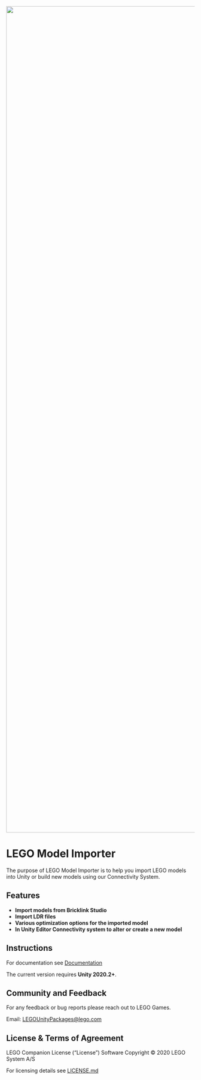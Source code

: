 <img src="Documentation~/images/image.png" align="middle" width="2200"/>

# LEGO Model Importer

The purpose of LEGO Model Importer is to help you import LEGO models into Unity or build new models using our Connectivity System.

## Features

- **Import models from Bricklink Studio**
- **Import LDR files**
- **Various optimization options for the imported model**
- **In Unity Editor Connectivity system to alter or create a new model**

## Instructions

For documentation see [Documentation](Documentation~/LEGO%20Model%20Importer.md)

The current version requires **Unity 2020.2+**.

## Community and Feedback

For any feedback or bug reports please reach out to LEGO Games.

Email: [LEGOUnityPackages@lego.com](mailto:LEGOUnityPackages@lego.com)

## License & Terms of Agreement

LEGO Companion License (“License”) Software Copyright © 2020 LEGO System A/S

For licensing details see [LICENSE.md](LICENSE.md)

